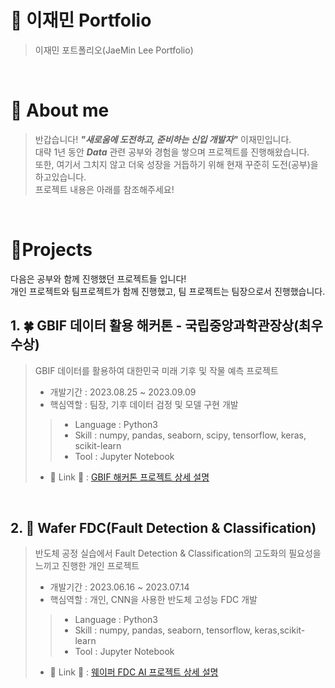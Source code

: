 # 📜 이재민 Portfolio

> 이재민 포트폴리오(JaeMin Lee Portfolio)

<br />

# 👋 About me

> 반갑습니다! ***"새로움에 도전하고, 준비하는 신입 개발자"*** 이재민입니다.
> <br />
> 대략 1년 동안 ***Data*** 관련 공부와 경험을 쌓으며 프로젝트를 진행해왔습니다.
> <br />
> 또한, 여기서 그치지 않고 더욱 성장을 거듭하기 위해 현재 꾸준히 도전(공부)을 하고있습니다.
> <br />
> 프로젝트 내용은 아래를 참조해주세요!


<br />


# 📝Projects
다음은 공부와 함께 진행했던 프로젝트들 입니다!
<br />
개인 프로젝트와 팀프로젝트가 함께 진행했고, 팀 프로젝트는 팀장으로서 진행했습니다.


## 1. 🍀 GBIF 데이터 활용 해커톤 - 국립중앙과학관장상(최우수상)
> GBIF 데이터를 활용하여 대한민국 미래 기후 및 작물 예측 프로젝트
> - 개발기간 : 2023.08.25 ~ 2023.09.09
> - 핵심역할 : 팀장, 기후 데이터 검정 및 모델 구현 개발
>> - Language : Python3
>> - Skill : numpy, pandas, seaborn, scipy, tensorflow, keras, scikit-learn
>> - Tool : Jupyter Notebook
>
> - 🔗 Link 🔗 : [GBIF 해커톤 프로젝트 상세 설명](https://github.com/jmlee99/GBIF.git)

<br />

## 2. 🔬 Wafer FDC(Fault Detection & Classification)
> 반도체 공정 실습에서 Fault Detection & Classification의 고도화의 필요성을 느끼고 진행한 개인 프로젝트
> - 개발기간 : 2023.06.16 ~ 2023.07.14
> - 핵심역할 : 개인, CNN을 사용한 반도체 고성능 FDC 개발
>> - Language : Python3
>> - Skill : numpy, pandas, seaborn, tensorflow, keras,scikit-learn
>> - Tool : Jupyter Notebook
>
>  -  🔗 Link 🔗 : [웨이퍼 FDC AI 프로젝트 상세 설명](https://github.com/jmlee99/AI_Project.git)
